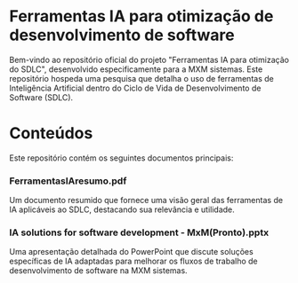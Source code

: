 # Ferramentas IA para otimização de desenvolvimento de software

Bem-vindo ao repositório oficial do projeto "Ferramentas IA para otimização do SDLC", desenvolvido especificamente para a MXM sistemas. Este repositório hospeda uma pesquisa que detalha o uso de ferramentas de Inteligência Artificial dentro do Ciclo de Vida de Desenvolvimento de Software (SDLC).

# Conteúdos
Este repositório contém os seguintes documentos principais:

### FerramentasIAresumo.pdf

Um documento resumido que fornece uma visão geral das ferramentas de IA aplicáveis ao SDLC, destacando sua relevância e utilidade.

### IA solutions for software development - MxM(Pronto).pptx

Uma apresentação detalhada do PowerPoint que discute soluções específicas de IA adaptadas para melhorar os fluxos de trabalho de desenvolvimento de software na MXM sistemas.
